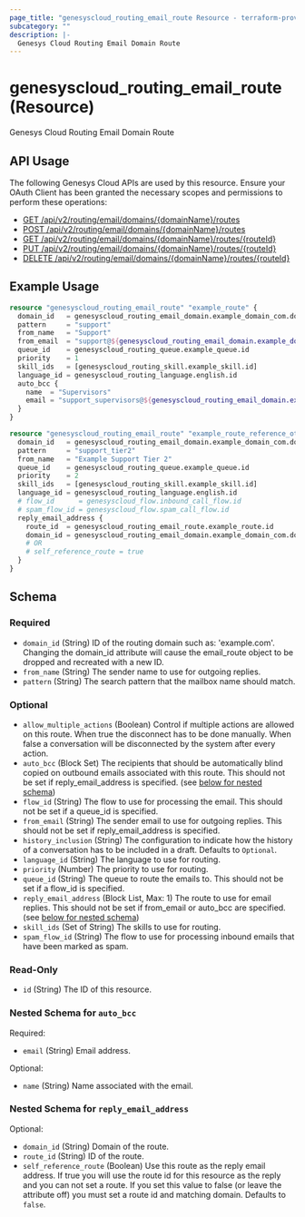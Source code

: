 ```yaml
---
page_title: "genesyscloud_routing_email_route Resource - terraform-provider-genesyscloud"
subcategory: ""
description: |-
  Genesys Cloud Routing Email Domain Route
---
```

# genesyscloud_routing_email_route (Resource)

Genesys Cloud Routing Email Domain Route

## API Usage
The following Genesys Cloud APIs are used by this resource. Ensure your OAuth Client has been granted the necessary scopes and permissions to perform these operations:

* [GET /api/v2/routing/email/domains/{domainName}/routes](https://developer.mypurecloud.com/api/rest/v2/routing/#get-api-v2-routing-email-domains--domainName--routes)
* [POST /api/v2/routing/email/domains/{domainName}/routes](https://developer.mypurecloud.com/api/rest/v2/routing/#post-api-v2-routing-email-domains--domainName--routes)
* [GET /api/v2/routing/email/domains/{domainName}/routes/{routeId}](https://developer.mypurecloud.com/api/rest/v2/routing/#get-api-v2-routing-email-domains--domainName--routes--routeId-)
* [PUT /api/v2/routing/email/domains/{domainName}/routes/{routeId}](https://developer.mypurecloud.com/api/rest/v2/routing/#put-api-v2-routing-email-domains--domainName--routes--routeId-)
* [DELETE /api/v2/routing/email/domains/{domainName}/routes/{routeId}](https://developer.mypurecloud.com/api/rest/v2/routing/#delete-api-v2-routing-email-domains--domainName--routes--routeId-)

## Example Usage

```terraform
resource "genesyscloud_routing_email_route" "example_route" {
  domain_id   = genesyscloud_routing_email_domain.example_domain_com.domain_id
  pattern     = "support"
  from_name   = "Support"
  from_email  = "support@${genesyscloud_routing_email_domain.example_domain_com.domain_id}"
  queue_id    = genesyscloud_routing_queue.example_queue.id
  priority    = 1
  skill_ids   = [genesyscloud_routing_skill.example_skill.id]
  language_id = genesyscloud_routing_language.english.id
  auto_bcc {
    name  = "Supervisors"
    email = "support_supervisors@${genesyscloud_routing_email_domain.example_domain_com.domain_id}"
  }
}

resource "genesyscloud_routing_email_route" "example_route_reference_other_route" {
  domain_id   = genesyscloud_routing_email_domain.example_domain_com.domain_id
  pattern     = "support_tier2"
  from_name   = "Example Support Tier 2"
  queue_id    = genesyscloud_routing_queue.example_queue.id
  priority    = 2
  skill_ids   = [genesyscloud_routing_skill.example_skill.id]
  language_id = genesyscloud_routing_language.english.id
  # flow_id      = genesyscloud_flow.inbound_call_flow.id
  # spam_flow_id = genesyscloud_flow.spam_call_flow.id
  reply_email_address {
    route_id  = genesyscloud_routing_email_route.example_route.id
    domain_id = genesyscloud_routing_email_domain.example_domain_com.domain_id
    # OR
    # self_reference_route = true
  }
}
```

<!-- schema generated by tfplugindocs -->
## Schema

### Required

- `domain_id` (String) ID of the routing domain such as: 'example.com'. Changing the domain_id attribute will cause the email_route object to be dropped and recreated with a new ID.
- `from_name` (String) The sender name to use for outgoing replies.
- `pattern` (String) The search pattern that the mailbox name should match.

### Optional

- `allow_multiple_actions` (Boolean) Control if multiple actions are allowed on this route. When true the disconnect has to be done manually. When false a conversation will be disconnected by the system after every action.
- `auto_bcc` (Block Set) The recipients that should be automatically blind copied on outbound emails associated with this route. This should not be set if reply_email_address is specified. (see [below for nested schema](#nestedblock--auto_bcc))
- `flow_id` (String) The flow to use for processing the email. This should not be set if a queue_id is specified.
- `from_email` (String) The sender email to use for outgoing replies. This should not be set if reply_email_address is specified.
- `history_inclusion` (String) The configuration to indicate how the history of a conversation has to be included in a draft. Defaults to `Optional`.
- `language_id` (String) The language to use for routing.
- `priority` (Number) The priority to use for routing.
- `queue_id` (String) The queue to route the emails to. This should not be set if a flow_id is specified.
- `reply_email_address` (Block List, Max: 1) The route to use for email replies. This should not be set if from_email or auto_bcc are specified. (see [below for nested schema](#nestedblock--reply_email_address))
- `skill_ids` (Set of String) The skills to use for routing.
- `spam_flow_id` (String) The flow to use for processing inbound emails that have been marked as spam.

### Read-Only

- `id` (String) The ID of this resource.

<a id="nestedblock--auto_bcc"></a>
### Nested Schema for `auto_bcc`

Required:

- `email` (String) Email address.

Optional:

- `name` (String) Name associated with the email.


<a id="nestedblock--reply_email_address"></a>
### Nested Schema for `reply_email_address`

Optional:

- `domain_id` (String) Domain of the route.
- `route_id` (String) ID of the route.
- `self_reference_route` (Boolean) Use this route as the reply email address. If true you will use the route id for this resource as the reply and you
							              can not set a route. If you set this value to false (or leave the attribute off) you must set a route id and matching domain. Defaults to `false`.


